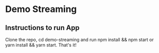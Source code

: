 # Demo Streaming

## Instructions to run App

Clone the repo, cd demo-streaming and run npm install && npm start or yarn install && yarn start. That's it!
